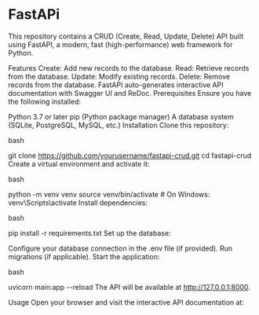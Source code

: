 # FastAPi
This repository contains a CRUD (Create, Read, Update, Delete) API built using FastAPI, a modern, fast (high-performance) web framework for Python.

Features
Create: Add new records to the database.
Read: Retrieve records from the database.
Update: Modify existing records.
Delete: Remove records from the database.
FastAPI auto-generates interactive API documentation with Swagger UI and ReDoc.
Prerequisites
Ensure you have the following installed:

Python 3.7 or later
pip (Python package manager)
A database system (SQLite, PostgreSQL, MySQL, etc.)
Installation
Clone this repository:

bash

git clone https://github.com/yourusername/fastapi-crud.git
cd fastapi-crud
Create a virtual environment and activate it:

bash

python -m venv venv
source venv/bin/activate  # On Windows: venv\Scripts\activate
Install dependencies:

bash

pip install -r requirements.txt
Set up the database:

Configure your database connection in the .env file (if provided).
Run migrations (if applicable).
Start the application:

bash

uvicorn main:app --reload
The API will be available at http://127.0.0.1:8000.

Usage
Open your browser and visit the interactive API documentation at:

